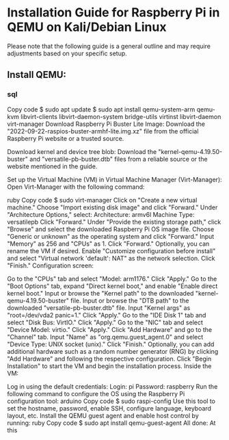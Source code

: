 # Installation Guide for Raspberry Pi in QEMU on Kali/Debian Linux

Please note that the following guide is a general outline and may require adjustments based on your specific setup.

## Install QEMU:

### sql
Copy code
$ sudo apt update 
$ sudo apt install qemu-system-arm qemu-kvm libvirt-clients libvirt-daemon-system bridge-utils virtinst libvirt-daemon virt-manager
Download Raspberry Pi Buster Lite Image:
Download the "2022-09-22-raspios-buster-armhf-lite.img.xz" file from the official Raspberry Pi website or a trusted source.

Download kernel and device tree blob:
Download the "kernel-qemu-4.19.50-buster" and "versatile-pb-buster.dtb" files from a reliable source or the website mentioned in the guide.

Set up the Virtual Machine (VM) in Virtual Machine Manager (Virt-Manager):
Open Virt-Manager with the following command:

ruby
Copy code
$ sudo virt-manager
Click on "Create a new virtual machine."
Choose "Import existing disk image" and click "Forward."
Under "Architecture Options," select:
Architecture: armv6l
Machine Type: versatilepb
Click "Forward."
Under "Provide the existing storage path," click "Browse" and select the downloaded Raspberry Pi OS image file.
Choose "Generic or unknown" as the operating system and click "Forward."
Input "Memory" as 256 and "CPUs" as 1. Click "Forward."
Optionally, you can rename the VM if desired.
Enable "Customize configuration before install" and select "Virtual network 'default': NAT" as the network selection. Click "Finish."
Configuration screen:

Go to the "CPUs" tab and select "Model: arm1176." Click "Apply."
Go to the "Boot Options" tab, expand "Direct kernel boot," and enable "Enable direct kernel boot."
Input or browse the "Kernel path" to the downloaded "kernel-qemu-4.19.50-buster" file.
Input or browse the "DTB path" to the downloaded "versatile-pb-buster.dtb" file.
Input "Kernel args" as "root=/dev/vda2 panic=1."
Click "Apply."
Go to the "IDE Disk 1" tab and select "Disk Bus: VirtIO." Click "Apply."
Go to the "NIC" tab and select "Device Model: virtio." Click "Apply."
Click "Add Hardware" and go to the "Channel" tab.
Input "Name" as "org.qemu.guest_agent.0" and select "Device Type: UNIX socket (unix)." Click "Finish."
Optionally, you can add additional hardware such as a random number generator (RNG) by clicking "Add Hardware" and following the respective configuration.
Click "Begin Installation" to start the VM and begin the installation process.
Inside the VM:

Log in using the default credentials:
Login: pi
Password: raspberry
Run the following command to configure the OS using the Raspberry Pi configuration tool:
arduino
Copy code
$ sudo raspi-config
Use this tool to set the hostname, password, enable SSH, configure language, keyboard layout, etc.
Install the QEMU guest agent and enable host control by running:
ruby
Copy code
$ sudo apt install qemu-guest-agent
All done:
At this
